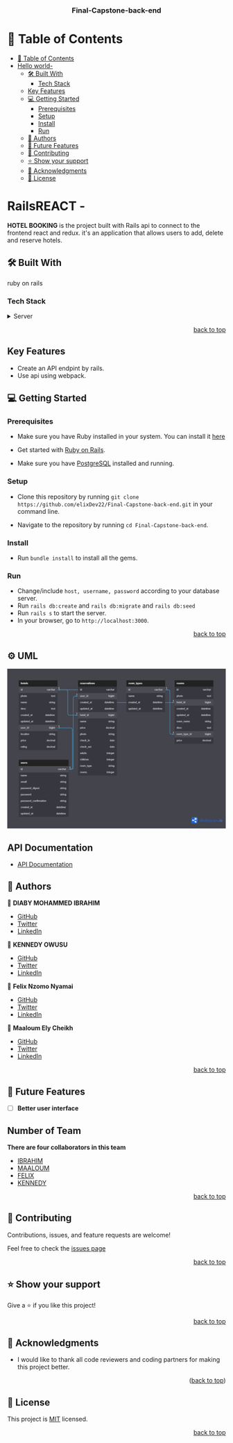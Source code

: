 <a name="readme-top"></a>

<div align="center">
  <h3><b>Final-Capstone-back-end</b></h3>
</div>

<!-- TABLE OF CONTENTS -->

# 📗 Table of Contents

- [📗 Table of Contents](#-table-of-contents)
- [Hello world- ](#hello-world--)
  - [🛠 Built With ](#-built-with-)
    - [Tech Stack ](#tech-stack-)
  - [Key Features ](#key-features-)
  - [💻 Getting Started ](#-getting-started-)
    - [Prerequisites](#prerequisites)
    - [Setup](#setup)
    - [Install](#install)
    - [Run](#run)
  - [👥 Authors ](#-authors-)
  - [🔭 Future Features ](#-future-features-)
  - [🤝 Contributing ](#-contributing-)
  - [⭐️ Show your support ](#️-show-your-support-)
  - [🙏 Acknowledgments ](#-acknowledgments-)
  - [📝 License ](#-license-)

<!-- PROJECT DESCRIPTION -->

# RailsREACT - <a name="about-project"></a>

**HOTEL BOOKING** is the project built with Rails api to connect to the frontend react and redux. it's an application that allows users to add, delete and reserve hotels.

## 🛠 Built With <a name="built-with">

ruby on rails
</a>

### Tech Stack <a name="tech-stack"></a>

<details>
  <summary>Server</summary>
  <ul>
    <li><a href="https://www.ruby-lang.org/en/">Ruby</a></li>
    <li><a href="https://rubyonrails.org/">Ruby on Rails</a></li>
    <li><a href="https://www.postgresql.org/">Postgresql</a></li>
  </ul>
  <summary>Client</summary>
    <li><a href="https://github.com/felixDev22/Final-Capstone-front-end.git">FRONTEND</a><li>
</details>

<p align="right"><a href="#readme-top">back to top</a></p>

<!-- Key Features -->

## Key Features <a name="key-features"></a>

- Create an API endpint by rails.
- Use api using webpack.

<!-- GETTING STARTED -->

## 💻 Getting Started <a name="getting-started"></a>

### Prerequisites

- Make sure you have Ruby installed in your system. You can install it [here](https://www.ruby-lang.org/en/documentation/installation/)

- Get started with [Ruby on Rails](https://guides.rubyonrails.org/getting_started.html).

- Make sure you have [PostgreSQL](https://www.postgresql.org/) installed and running.

### Setup

- Clone this repository by running `git clone https://github.com/elixDev22/Final-Capstone-back-end.git` in your command line.

- Navigate to the repository by running `cd Final-Capstone-back-end`.

### Install

- Run `bundle install` to install all the gems.

### Run

- Change/include `host, username, password` according to your database server.
- Run `rails db:create` and `rails db:migrate` and `rails db:seed`
- Run `rails s` to start the server.
- In your browser, go to `http://localhost:3000`.

<p align="right"><a href="#readme-top">back to top</a></p>

<!-- UML -->

## ⚙️ UML

![UML](./db/UML.png)

## API Documentation

- [API Documentation](https://documenter.getpostman.com/view/23623281/2s93m4XiCJ)

<!-- AUTHORS -->

## 👥 Authors <a name="authors"></a>

👤 **DIABY MOHAMMED IBRAHIM**

- [GitHub](https://github.com/elixDev22)
- [Twitter](https://twitter.com/kingibro345)
- [LinkedIn](https://www.linkedin.com/in/elixDev22/)

👤 **KENNEDY OWUSU**

- [GitHub](https://github.com/kennedyowusu)
- [Twitter](https://twitter.com/_iamkobby)
- [LinkedIn](www.linkedin.com/in/kennedy-owusu)

👤 **Felix Nzomo Nyamai**

- [GitHub](https://github.com/felixDev22)
- [Twitter](https://twitter.com/monzo200)
- [LinkedIn](https://www.linkedin.com/in/felixnyamai/)

👤 **Maaloum Ely Cheikh**

- [GitHub](https://github.com/maaloum)
- [Twitter](https://www.linkedin.com/in/ely-cheikh-maaloum-075a79135/)
- [LinkedIn](https://www.linkedin.com/in/ely-cheikh-maaloum-075a79135/)

<p align="right"><a href="#readme-top">back to top</a></p>

<!-- FUTURE FEATURES -->

## 🔭 Future Features <a name="future-features"></a>

- [ ] **Better user interface**

<!-- NUMBER OF TEAM -->

## Number of Team <a name="number-of-team"></a>

**There are four collaborators in this team**

- [IBRAHIM](https://github.com/dmambo)
- [MAALOUM](https://github.com/maaloum)
- [FELIX](https://github.com/felixDev22)
- [KENNEDY](https://github.com/kennedyowusu)

<p align="right"><a href="#readme-top">back to top</a></p>

<!-- CONTRIBUTING -->

## 🤝 Contributing <a name="contributing"></a>

Contributions, issues, and feature requests are welcome!

Feel free to check the [issues page](https://github.com/felixDev22/Final-Capstone-back-end.git/issues)

<p align="right"><a href="#readme-top">back to top</a></p>

<!-- SUPPORT -->

## ⭐️ Show your support <a name="support"></a>

Give a ⭐️ if you like this project!

<p align="right"><a href="#readme-top">back to top</a></p>

## 🙏 Acknowledgments <a name="acknowledgements"></a>

- I would like to thank all code reviewers and coding partners for making this project better.

<p align="right">(<a href="#readme-top">back to top</a>)</p>
<!-- LICENSE -->

## 📝 License <a name="license"></a>

This project is [MIT](./LICENSE) licensed.

<p align="right"><a href="#readme-top">back to top</a></p>
